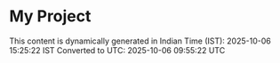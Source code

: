 # My Project

This content is dynamically generated in Indian Time (IST): 2025-10-06 15:25:22 IST
Converted to UTC: 2025-10-06 09:55:22 UTC
